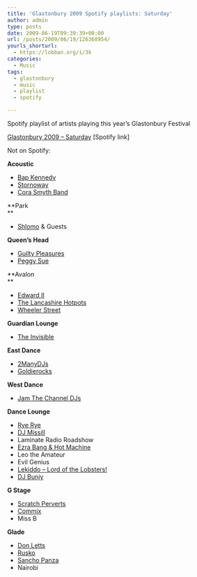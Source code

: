 ```yaml
---
title: 'Glastonbury 2009 Spotify playlists: Saturday'
author: admin
type: posts
date: 2009-06-19T09:39:39+00:00
url: /posts/2009/06/19/126368954/
yourls_shorturl:
  - https://lobban.org/i/3k
categories:
  - Music
tags:
  - glastonbury
  - music
  - playlist
  - spotify

---
```

Spotify playlist of artists playing this year’s Glastonbury Festival

[Glastonbury 2009 &#8211; Saturday][1] [Spotify link]

Not on Spotify:

**Acoustic**

  * [Bap Kennedy][2]
  * [Stornoway][3]
  * [Cora Smyth Band][4]

**Park  
** 

  * [Shlomo][5] & Guests

**Queen&#8217;s Head**

  * [Guilty Pleasures][6]
  * [Peggy Sue][7]

**Avalon  
** 

  * [Edward II][8]
  * [The Lancashire Hotpots][9]
  * [Wheeler Street][10]

**Guardian Lounge**

  * [The Invisible][11]

**East Dance** 

  * [2ManyDJs][12]
  * [Goldierocks][13]

**West Dance**

  * [Jam The Channel DJs][14]

**Dance Lounge**

  * [Rye Rye][15]
  * [DJ Missill][16]
  * Laminate Radio Roadshow
  * [Ezra Bang & Hot Machine][17]
  * Leo the Amateur
  * Evil Genius
  * [Lekiddo &#8211; Lord of the Lobsters!][18]
  * [DJ Bunjy][19]

**G Stage**

  * [Scratch Perverts][20]
  * [Commix][21]
  * Miss B

**Glade**

  * [Don Letts][22]
  * [Rusko][23]
  * [Sancho Panza][24]
  * Nairobi

 [1]: http://open.spotify.com/user/nonimage/playlist/25qApsx7YG7enwW4TlIBdh
 [2]: http://www.bapkennedy.com/
 [3]: http://www.myspace.com/stornoway
 [4]: http://www.myspace.com/corasmyth
 [5]: http://shlo.co.uk/
 [6]: http://www.guiltypleasures.co.uk/
 [7]: http://www.myspace.com/peggysueandthepirates
 [8]: http://www.myspace.com/edwardiiofficial
 [9]: http://www.myspace.com/thelancashirehotpots
 [10]: http://www.myspace.com/wheelerstreet
 [11]: http://www.myspace.com/theinvisiblethree
 [12]: http://www.myspace.com/2manymashups
 [13]: http://www.myspace.com/djgoldierocks
 [14]: http://www.myspace.com/jamthechannel
 [15]: http://www.myspace.com/tharealryerye
 [16]: http://www.myspace.com/djmissill
 [17]: http://www.myspace.com/wearehotmachine
 [18]: http://www.myspace.com/lekiddo
 [19]: http://www.myspace.com/djbunjy
 [20]: http://www.myspace.com/scratchperverts
 [21]: http://www.myspace.com/commix
 [22]: http://www.bbc.co.uk/6music/shows/don_letts/
 [23]: http://www.myspace.com/ruskonfire
 [24]: http://www.sanchopanza.org/